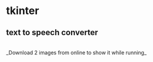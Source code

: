 # tkinter
## text to speech converter 
 <br>
_Download 2 images from online to show it while running_
